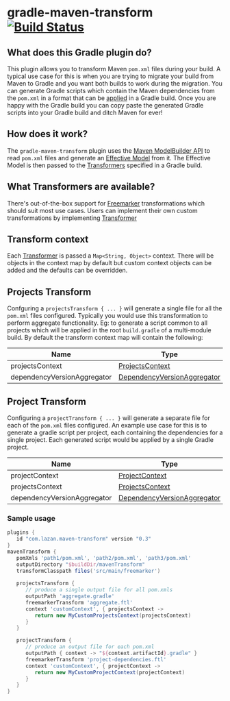 # gradle-maven-transform [![Build Status](https://travis-ci.org/uklance/gradle-maven-transform.svg?branch=master)](https://travis-ci.org/uklance/gradle-maven-transform)

## What does this Gradle plugin do?

This plugin allows you to transform Maven `pom.xml` files during your build. A typical use case for this is when you are trying to migrate your build from Maven to Gradle and you want both builds to work during the migration. You can generate Gradle scripts which contain the Maven dependencies from the `pom.xml` in a format that can be [applied](https://docs.gradle.org/current/javadoc/org/gradle/api/plugins/PluginAware.html#apply(java.util.Map)) in a Gradle build. Once you are happy with the Gradle build you can copy paste the generated Gradle scripts into your Gradle build and ditch Maven for ever!

## How does it work?

The `gradle-maven-transform` plugin uses the [Maven ModelBuilder API](https://maven.apache.org/ref/3.5.2/maven-model-builder/apidocs/org/apache/maven/model/building/ModelBuilder.html) to read `pom.xml` files and generate an [Effective Model](https://maven.apache.org/ref/3.5.2/maven-model-builder/apidocs/org/apache/maven/model/building/ModelBuildingResult.html#getEffectiveModel--) from it. The Effective Model is then passed to the [Transformers](https://github.com/uklance/gradle-maven-transform/blob/master/plugin/src/main/groovy/com/lazan/maven/transform/Transformer.java) specified in a Gradle build.

## What Transformers are available?

There's out-of-the-box support for [Freemarker](https://freemarker.apache.org/) transformations which should suit most use cases. Users can implement their own custom transformations by implementing [Transformer](https://github.com/uklance/gradle-maven-transform/blob/master/plugin/src/main/groovy/com/lazan/maven/transform/Transformer.java)

## Transform context

Each [Transformer](https://github.com/uklance/gradle-maven-transform/blob/master/plugin/src/main/groovy/com/lazan/maven/transform/Transformer.java) is passed a `Map<String, Object>` context. There will be objects in the context map by default but custom context objects can be added and the defaults can be overridden.

## Projects Transform

Confguring a `projectsTransform { ... }` will generate a single file for all the `pom.xml` files configured. Typically you would use this transformation to perform aggregate functionality. Eg: to generate a script common to all projects which will be applied in the root `build.gradle` of a multi-module build. By default the transform context map will contain the following:

| Name             | Type         |
|------------------|--------------|
| projectsContext   | [ProjectsContext](https://github.com/uklance/gradle-maven-transform/blob/master/plugin/src/main/groovy/com/lazan/maven/transform/ProjectsContext.java)|
| dependencyVersionAggregator | [DependencyVersionAggregator](https://github.com/uklance/gradle-maven-transform/blob/master/plugin/src/main/groovy/com/lazan/maven/transform/DependencyVersionAggregator.java)


## Project Transform

Configuring a `projectTransform { ... }` will generate a separate file for each of the `pom.xml` files configured. An example use case for this is to generate a gradle script per project, each containing the dependencies for a single project. Each generated script would be applied by a single Gradle project.

| Name             | Type         |
|------------------|--------------|
| projectContext   | [ProjectContext](https://github.com/uklance/gradle-maven-transform/blob/master/plugin/src/main/groovy/com/lazan/maven/transform/ProjectContext.java)|
| projectsContext   | [ProjectsContext](https://github.com/uklance/gradle-maven-transform/blob/master/plugin/src/main/groovy/com/lazan/maven/transform/ProjectsContext.java)|
| dependencyVersionAggregator | [DependencyVersionAggregator](https://github.com/uklance/gradle-maven-transform/blob/master/plugin/src/main/groovy/com/lazan/maven/transform/DependencyVersionAggregator.java)

### Sample usage

```groovy
plugins {
   id "com.lazan.maven-transform" version "0.3"
}
mavenTransform {
   pomXmls 'path1/pom.xml', 'path2/pom.xml', 'path3/pom.xml'
   outputDirectory "$buildDir/mavenTransform"
   transformClasspath files('src/main/freemarker')
   
   projectsTransform {
      // produce a single output file for all pom.xmls
      outputPath 'aggregate.gradle'
      freemarkerTransform 'aggregate.ftl'
      context 'customContext', { projectsContext ->
         return new MyCustomProjectsContext(projectsContext)
      }
   }

   projectTransform {
      // produce an output file for each pom.xml
      outputPath { context -> "${context.artifactId}.gradle" }
      freemarkerTransform 'project-dependencies.ftl'
      context 'customContext', { projectContext ->
         return new MyCustomProjectContext(projectContext)
      }
   }
}
```
